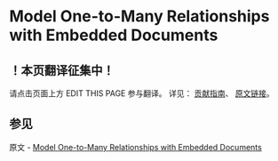 # Model One-to-Many Relationships with Embedded Documents

## ！本页翻译征集中！

请点击页面上方 EDIT THIS PAGE 参与翻译。
详见：
[贡献指南]( https://github.com/JinMuInfo/MongoDB-Manual-zh/blob/master/CONTRIBUTING.md )、
[原文链接](  https://docs.mongodb.com/manual/tutorial/model-embedded-one-to-many-relationships-between-documents/  )。

## 参见

原文 - [Model One-to-Many Relationships with Embedded Documents]( https://docs.mongodb.com/manual/tutorial/model-embedded-one-to-many-relationships-between-documents/ )

